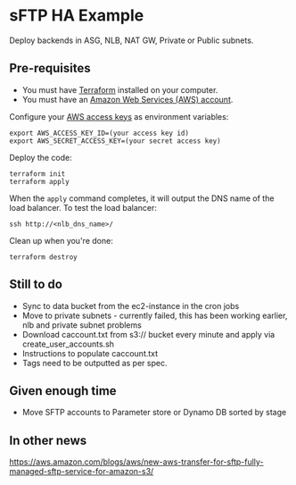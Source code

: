 # sFTP HA Example

Deploy backends in ASG, NLB, NAT GW, Private or Public subnets.


## Pre-requisites

* You must have [Terraform](https://www.terraform.io/) installed on your computer. 
* You must have an [Amazon Web Services (AWS) account](http://aws.amazon.com/).

Configure your [AWS access 
keys](http://docs.aws.amazon.com/general/latest/gr/aws-sec-cred-types.html#access-keys-and-secret-access-keys) as 
environment variables:

```
export AWS_ACCESS_KEY_ID=(your access key id)
export AWS_SECRET_ACCESS_KEY=(your secret access key)
```

Deploy the code:

```
terraform init
terraform apply
```

When the `apply` command completes, it will output the DNS name of the load balancer. To test the load balancer:

```
ssh http://<nlb_dns_name>/
```

Clean up when you're done:

```
terraform destroy
```


## Still to do

* Sync to data bucket from the ec2-instance in the cron jobs
* Move to private subnets - currently failed, this has been working earlier, nlb and private subnet problems
* Download caccount.txt from s3:// bucket every minute and apply via  create_user_accounts.sh
* Instructions to populate caccount.txt
* Tags need to be outputted as per spec.

## Given enough time

* Move SFTP accounts to Parameter store or  Dynamo DB sorted by stage

## In other news
https://aws.amazon.com/blogs/aws/new-aws-transfer-for-sftp-fully-managed-sftp-service-for-amazon-s3/

